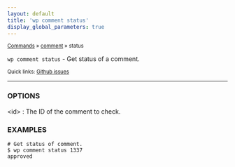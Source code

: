 ```yaml
---
layout: default
title: 'wp comment status'
display_global_parameters: true
---
```


<small>[Commands](/commands/) &raquo; [comment](/commands/comment/) &raquo; status</small>

`wp comment status` - Get status of a comment.

<small>Quick links: <a href="https://github.com/wp-cli/wp-cli/issues?q=is%3Aopen+label%3Acommand%3Acomment-status+sort%3Aupdated-desc">Github issues</a></small>

<hr />

### OPTIONS

&lt;id&gt;
: The ID of the comment to check.

### EXAMPLES

    # Get status of comment.
    $ wp comment status 1337
    approved



